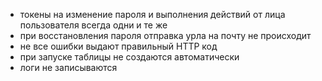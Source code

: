 - токены на изменение пароля и выполнения действий от лица пользователя всегда одни и те же
- при восстановления пароля отправка урла на почту не происходит
- не все ошибки выдают правильный HTTP код
- при запуске таблицы не создаются автоматически
- логи не записываются
